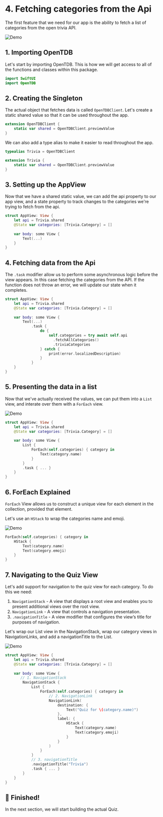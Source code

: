 # 4. Fetching categories from the Api

The first feature that we need for our app is the ability to fetch a list of categories from the open trivia API. 

![Demo](./swift_14.png)

## 1. Importing OpenTDB

Let's start by importing OpenTDB. This is how we will get access to all of the functions and classes within this package.

```swift
import SwiftUI
import OpenTDB
```

## 2. Creating the Singleton

The actual object that fetches data is called `OpenTDBClient`. Let's create a static shared value so that it can be used throughout the app. 

```swift
extension OpenTDBClient {
    static var shared = OpenTDBClient.previewValue
}
```

We can also add a type alias to make it easier to read throughout the app.

```swift
typealias Trivia = OpenTDBClient

extension Trivia {
    static var shared = OpenTDBClient.previewValue
}
```

## 3. Setting up the AppView

Now that we have a shared static value, we can add the api property to our app view, and a state property to track changes to the categories we're trying to fetch from the api.

```swift
struct AppView: View {
    let api = Trivia.shared
    @State var categories: [Trivia.Category] = []
    
    var body: some View {
        Text(...)
    }
}
```

## 4. Fetching data from the Api

The `.task` modifier allow us to perform some asynchronous logic before the view appears. In this case fetching the categories from the API. If the function does not throw an error, we will update our state when it completes.

```swift
struct AppView: View {
    let api = Trivia.shared
    @State var categories: [Trivia.Category] = []
    
    var body: some View {
        Text(...)
            .task {
                do {
                    self.categories = try await self.api
                      .fetchAllCategories()
                      .triviaCategories
                } catch {
                    print(error.localizedDescription)
                }
            }
    }
}
```

## 5. Presenting the data in a list

Now that we've actually received the values, we can put them into a `List` view, and interate over them with a `ForEach` view.

![Demo](./swift_15.png)

```swift
struct AppView: View {
    let api = Trivia.shared
    @State var categories: [Trivia.Category] = []
    
    var body: some View {
        List {
            ForEach(self.categories) { category in
                Text(category.name)
            }
        }
        .task { ... }
    }
}
```

## 6. ForEach Explained

`ForEach` View allows us to construct a unique view for each element in the collection, provided that element. 

Let's use an `HStack` to wrap the categories name and emoji.

![Demo](./swift_16.png)

```swift
ForEach(self.categories) { category in
    HStack {
        Text(category.name)
        Text(category.emoji)
    }
}
```

## 7. Navigating to the Quiz View

Let's add support for navigation to the quiz view for each category. To do this we need:
1. `NavigationStack` - A view that displays a root view and enables you to present additional views over the root view.
2. `NavigationLink` - A view that controls a navigation presentation.
3. `.navigationTitle` - A view modifier that configures the view’s title for purposes of navigation.

Let's wrap our List view in the NavigationStack, wrap our category views in NavigationLinks, and add a navigationTitle to the List.

![Demo](./NavigationStack.gif)

```swift
struct AppView: View {
    let api = Trivia.shared
    @State var categories: [Trivia.Category] = []
    
    var body: some View {
       // 1. NavigationStack
        NavigationStack {
            List {
                ForEach(self.categories) { category in
                    // 2. NavigationLink
                    NavigationLink(
                        destination: {
                            Text("Quiz for \(category.name)")
                        },
                        label: {
                            HStack {
                                Text(category.name)
                                Text(category.emoji)
                            }
                        }
                    )
                }
            }
            // 3. navigationTitle
            .navigationTitle("Trivia")
            .task { ... }
        }
    }
}
```

## 🎉 Finished!

In the next section, we will start building the actual Quiz.